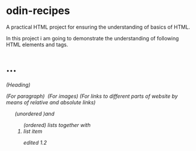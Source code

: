 # odin-recipes
A practical HTML project for ensuring the understanding of basics of HTML. 

In this project i am going to demonstrate the understanding of following  HTML elements and tags.

<h1> ... <h6> (Heading)
<p> (For paragraph)
<img> (For images)
<a> (For links to different parts of website by means of relative and absolute links)
<ul> (unordered )and <ol>(ordered) lists together with <li> list item

edited 1.2